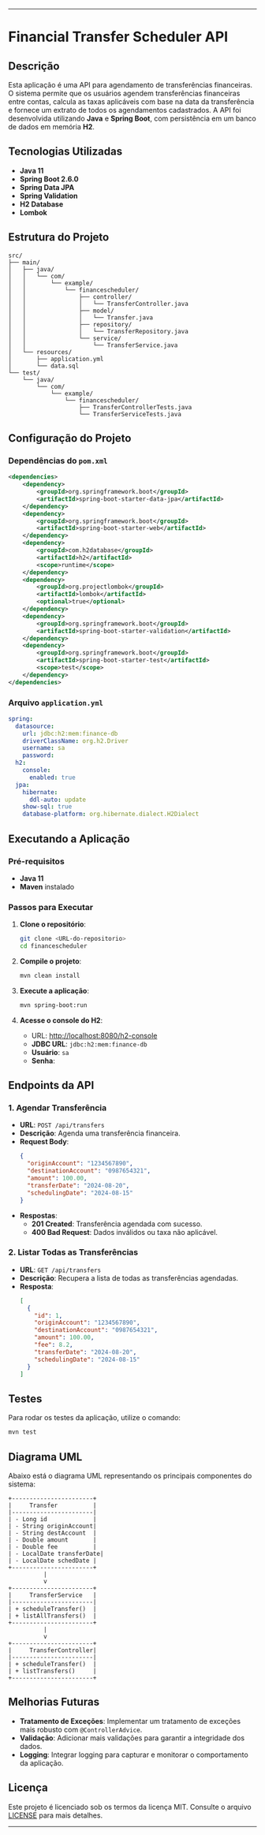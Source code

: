 
---

# Financial Transfer Scheduler API

## Descrição

Esta aplicação é uma API para agendamento de transferências financeiras. O sistema permite que os usuários agendem transferências financeiras entre contas, calcula as taxas aplicáveis com base na data da transferência e fornece um extrato de todos os agendamentos cadastrados. A API foi desenvolvida utilizando **Java** e **Spring Boot**, com persistência em um banco de dados em memória **H2**.

## Tecnologias Utilizadas

- **Java 11**
- **Spring Boot 2.6.0**
- **Spring Data JPA**
- **Spring Validation**
- **H2 Database**
- **Lombok**

## Estrutura do Projeto

```plaintext
src/
├── main/
│   ├── java/
│   │   └── com/
│   │       └── example/
│   │           └── financescheduler/
│   │               ├── controller/
│   │               │   └── TransferController.java
│   │               ├── model/
│   │               │   └── Transfer.java
│   │               ├── repository/
│   │               │   └── TransferRepository.java
│   │               └── service/
│   │                   └── TransferService.java
│   └── resources/
│       ├── application.yml
│       └── data.sql
└── test/
    └── java/
        └── com/
            └── example/
                └── financescheduler/
                    ├── TransferControllerTests.java
                    └── TransferServiceTests.java
```

## Configuração do Projeto

### Dependências do `pom.xml`

```xml
<dependencies>
    <dependency>
        <groupId>org.springframework.boot</groupId>
        <artifactId>spring-boot-starter-data-jpa</artifactId>
    </dependency>
    <dependency>
        <groupId>org.springframework.boot</groupId>
        <artifactId>spring-boot-starter-web</artifactId>
    </dependency>
    <dependency>
        <groupId>com.h2database</groupId>
        <artifactId>h2</artifactId>
        <scope>runtime</scope>
    </dependency>
    <dependency>
        <groupId>org.projectlombok</groupId>
        <artifactId>lombok</artifactId>
        <optional>true</optional>
    </dependency>
    <dependency>
        <groupId>org.springframework.boot</groupId>
        <artifactId>spring-boot-starter-validation</artifactId>
    </dependency>
    <dependency>
        <groupId>org.springframework.boot</groupId>
        <artifactId>spring-boot-starter-test</artifactId>
        <scope>test</scope>
    </dependency>
</dependencies>
```

### Arquivo `application.yml`

```yaml
spring:
  datasource:
    url: jdbc:h2:mem:finance-db
    driverClassName: org.h2.Driver
    username: sa
    password: 
  h2:
    console:
      enabled: true
  jpa:
    hibernate:
      ddl-auto: update
    show-sql: true
    database-platform: org.hibernate.dialect.H2Dialect
```

## Executando a Aplicação

### Pré-requisitos

- **Java 11**
- **Maven** instalado

### Passos para Executar

1. **Clone o repositório**:
   ```bash
   git clone <URL-do-repositorio>
   cd financescheduler
   ```

2. **Compile o projeto**:
   ```bash
   mvn clean install
   ```

3. **Execute a aplicação**:
   ```bash
   mvn spring-boot:run
   ```

4. **Acesse o console do H2**:
    - URL: [http://localhost:8080/h2-console](http://localhost:8080/h2-console)
    - **JDBC URL**: `jdbc:h2:mem:finance-db`
    - **Usuário**: `sa`
    - **Senha**: 

## Endpoints da API

### 1. Agendar Transferência

- **URL**: `POST /api/transfers`
- **Descrição**: Agenda uma transferência financeira.
- **Request Body**:
  ```json
  {
    "originAccount": "1234567890",
    "destinationAccount": "0987654321",
    "amount": 100.00,
    "transferDate": "2024-08-20",
    "schedulingDate": "2024-08-15"
  }
  ```
- **Respostas**:
    - **201 Created**: Transferência agendada com sucesso.
    - **400 Bad Request**: Dados inválidos ou taxa não aplicável.

### 2. Listar Todas as Transferências

- **URL**: `GET /api/transfers`
- **Descrição**: Recupera a lista de todas as transferências agendadas.
- **Resposta**:
  ```json
  [
    {
      "id": 1,
      "originAccount": "1234567890",
      "destinationAccount": "0987654321",
      "amount": 100.00,
      "fee": 8.2,
      "transferDate": "2024-08-20",
      "schedulingDate": "2024-08-15"
    }
  ]
  ```

## Testes

Para rodar os testes da aplicação, utilize o comando:

```bash
mvn test
```

## Diagrama UML

Abaixo está o diagrama UML representando os principais componentes do sistema:

```plaintext
+-----------------------+
|     Transfer          |
|-----------------------|
| - Long id             |
| - String originAccount|
| - String destAccount  |
| - Double amount       |
| - Double fee          |
| - LocalDate transferDate|
| - LocalDate schedDate |
+-----------------------+
          |
          v
+-----------------------+
|     TransferService   |
|-----------------------|
| + scheduleTransfer()  |
| + listAllTransfers()  |
+-----------------------+
          |
          v
+-----------------------+
|     TransferController|
|-----------------------|
| + scheduleTransfer()  |
| + listTransfers()     |
+-----------------------+
```

## Melhorias Futuras

- **Tratamento de Exceções**: Implementar um tratamento de exceções mais robusto com `@ControllerAdvice`.
- **Validação**: Adicionar mais validações para garantir a integridade dos dados.
- **Logging**: Integrar logging para capturar e monitorar o comportamento da aplicação.

## Licença

Este projeto é licenciado sob os termos da licença MIT. Consulte o arquivo [LICENSE](LICENSE) para mais detalhes.

---
